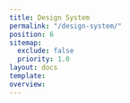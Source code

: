 ```yaml
---
title: Design System
permalink: "/design-system/"
position: 6
sitemap:
  exclude: false
  priority: 1.0
layout: docs
template: 
overview: 
---
```


